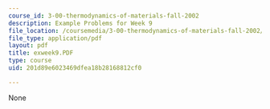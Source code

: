 ```yaml
---
course_id: 3-00-thermodynamics-of-materials-fall-2002
description: Example Problems for Week 9
file_location: /coursemedia/3-00-thermodynamics-of-materials-fall-2002/201d89e6023469dfea18b28168812cf0_exweek9.PDF
file_type: application/pdf
layout: pdf
title: exweek9.PDF
type: course
uid: 201d89e6023469dfea18b28168812cf0

---
```

None